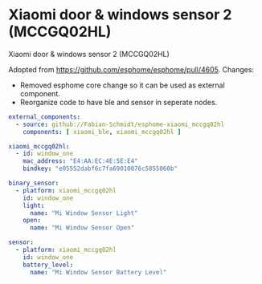 # Xiaomi door &amp; windows sensor 2 (MCCGQ02HL)

Xiaomi door &amp; windows sensor 2 (MCCGQ02HL)

Adopted from <https://github.com/esphome/esphome/pull/4605>. Changes:

- Removed esphome core change so it can be used as external component.
- Reorganize code to have ble and sensor in seperate nodes.

```yaml
external_components:
  - source: github://Fabian-Schmidt/esphome-xiaomi_mccgq02hl
    components: [ xiaomi_ble, xiaomi_mccgq02hl ]

xiaomi_mccgq02hl:
  - id: window_one
    mac_address: "E4:AA:EC:4E:5E:E4"
    bindkey: "e05552dabf6c7fa69010076c5855060b"

binary_sensor:
  - platform: xiaomi_mccgq02hl
    id: window_one
    light:
      name: "Mi Window Sensor Light"
    open:
      name: "Mi Window Sensor Open"

sensor:
  - platform: xiaomi_mccgq02hl
    id: window_one
    battery_level:
      name: "Mi Window Sensor Battery Level"
```
